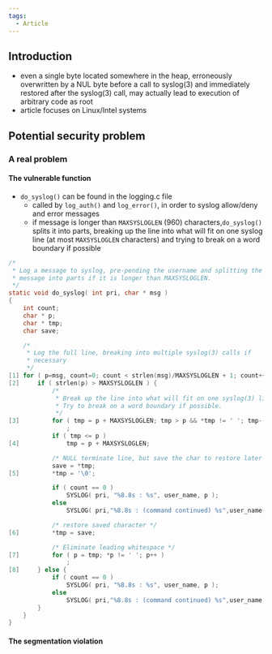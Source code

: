 ```yaml
---
tags:
  - Article
---
```

## Introduction
- even a single byte located somewhere in the heap, erroneously overwritten by a NUL byte before a call to syslog(3) and immediately restored after the syslog(3) call, may actually lead to execution of arbitrary code as root
- article focuses on Linux/Intel systems
## Potential security problem
### A real problem
#### The vulnerable function
- `do_syslog()` can be found in the logging.c file
	- called by `log_auth()` and `log_error()`, in order to syslog allow/deny and error messages
	- if message is longer than `MAXSYSLOGLEN` (960) characters,`do_syslog()` splits it into parts, breaking up the line into what will fit on one syslog line (at most `MAXSYSLOGLEN` characters) and trying to break on a word boundary if possible
```c
/*
 * Log a message to syslog, pre-pending the username and splitting the
 * message into parts if it is longer than MAXSYSLOGLEN.
 */
static void do_syslog( int pri, char * msg )
{
    int count;
    char * p;
    char * tmp;
    char save;

    /*
     * Log the full line, breaking into multiple syslog(3) calls if
     * necessary
     */
[1] for ( p=msg, count=0; count < strlen(msg)/MAXSYSLOGLEN + 1; count++ ) {
[2]     if ( strlen(p) > MAXSYSLOGLEN ) {
            /*
             * Break up the line into what will fit on one syslog(3) line
             * Try to break on a word boundary if possible.
             */
[3]         for ( tmp = p + MAXSYSLOGLEN; tmp > p && *tmp != ' '; tmp-- )
                ;
            if ( tmp <= p )
[4]             tmp = p + MAXSYSLOGLEN;

            /* NULL terminate line, but save the char to restore later */
            save = *tmp;
[5]         *tmp = '\0';

            if ( count == 0 )
                SYSLOG( pri, "%8.8s : %s", user_name, p );
            else
                SYSLOG( pri,"%8.8s : (command continued) %s",user_name,p );

            /* restore saved character */
[6]         *tmp = save;

            /* Eliminate leading whitespace */
[7]         for ( p = tmp; *p != ' '; p++ )
                ;
[8]     } else {
            if ( count == 0 )
                SYSLOG( pri, "%8.8s : %s", user_name, p );
            else
                SYSLOG( pri,"%8.8s : (command continued) %s",user_name,p );
        }
    }
}
```
#### The segmentation violation